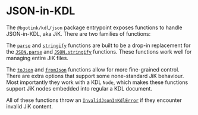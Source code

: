 # JSON-in-KDL

The `@bgotink/kdl/json` package entrypoint exposes functions to handle JSON-in-KDL, aka JiK.
There are two families of functions:

The [`parse`](./reference/modules/json.md#parse) and [`stringify`](./reference/modules/json.md#stringify) functions are built to be a drop-in replacement for the [`JSON.parse`](https://developer.mozilla.org/en-US/docs/Web/JavaScript/Reference/Global_Objects/JSON/parse) and [`JSON.stringify`](https://developer.mozilla.org/en-US/docs/Web/JavaScript/Reference/Global_Objects/JSON/stringify) functions.
These functions work well for managing entire JiK files.

The [`toJson`](./reference/modules/json.md#tojson) and [`fromJson`](./reference/modules/json.md#fromjson) functions allow for more fine-grained control.
There are extra options that support some none-standard JiK behaviour.
Most importantly they work with a KDL `Node`, which makes these functions support JiK nodes embedded into regular a KDL document.

All of these functions throw an [`InvalidJsonInKdlError`](./reference/classes/json.InvalidJsonInKdlError.md) if they encounter invalid JiK content.

